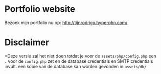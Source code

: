 # Portfolio website

Bezoek mijn portfolio nu op:
http://tijnrodrigo.hyperphp.com/


# Disclaimer
*Deze versie zal het niet doen totdat je voor de ```assets/php/config.php``` een ```.``` voor de ```config.php``` zet en de database credentials en SMTP credentials invult. een kopie van de database kan worden gevonden in ```assets/db/```
